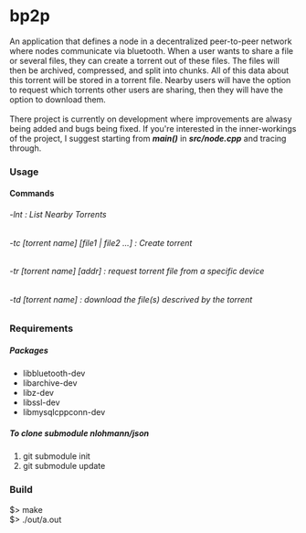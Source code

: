 # bp2p
An application that defines a node in a decentralized peer-to-peer network where nodes communicate via bluetooth.  When a user wants to share a file or several files, they can create a torrent out of these files.  The files will then be archived, compressed, and split into chunks.  All of this data about this torrent will be stored in a torrent file.  Nearby users will have the option to request which torrents other users are sharing, then they will have the option to download them.
<br><br>
There project is currently on development where improvements are alwasy being added and bugs being fixed.  If you're interested in the inner-workings of the project, I suggest starting from **_main()_** in **_src/node.cpp_** and tracing through.

### Usage
#### Commands
###### -lnt : List Nearby Torrents
###### -tc [torrent name] [file1 | file2 ...]  : Create torrent
###### -tr [torrent name] [addr] : request torrent file from a specific device
###### -td [torrent name] : download the file(s) descrived by the torrent

### Requirements

##### Packages
* libbluetooth-dev
* libarchive-dev
* libz-dev
* libssl-dev
* libmysqlcppconn-dev

##### To clone submodule nlohmann/json
1. git submodule init
2. git submodule update

### Build
$> make<br>
$> ./out/a.out


